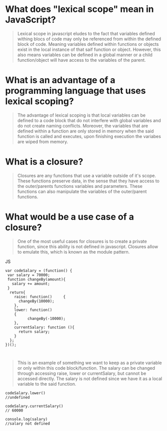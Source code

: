 # What does "lexical scope" mean in JavaScript?
> Lexical scope in javascript eludes to the fact that variables defined withing blocs of code may only be referenced from within the defined block of code. Meaning variables defined within functions or objects exist in the local instance of that saif function or object. However, this also means variables can be defined in a global manner or a child function/object will have access to the variables of the parent. 


# What is an advantage of a programming language that uses lexical scoping?
> The advantage of lexical scoping is that local variables can be defined to a code block that do not interfere with global variables and do not create naming conflicts. Moreover, the variables that are defined within a function are only stored in memory when the said function is called and executes, upon finishing execution the variabes are wiped from memory. 


# What is a closure?
>Closures are any functions that use a variable outside of it's scope. These functions preserve data, in the sense that they have access to the outer/parents functions variables and parameters. These functions can also manipulate the variables of the outer/parent functions. 



# What would be a use case of a closure?
>One of the most useful cases for closures is to create a private function, since this ability is not defined in javascript. Closures allow to emulate this, which is known as the module pattern.

JS 
```
var codeSalary = (function() {
 var salary = 70000;
 function changeBy(amount){
   salary += amount;
 }
  return{
    raise: function()     {
      changeBy(10000);
    },
    lower: function()
    {
          changeBy(-10000);
    },
    currentSalary: function (){
      return salary;
    }
  };
})();
  
                  
```

>This is an example of something we want to keep as a private variable or only within this code block/function. The salary can be changed through accessing raise, lower or currentSalary, but cannot be accessed directly. The salary is not defined since we have it as a local variable to the said function. 

```
codeSalary.lower()
//undefined

codeSalary.currentSalary()
// 60000

console.log(salary)
//salary not defined            
                  
```
